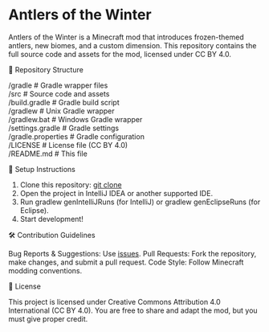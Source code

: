 # Antlers of the Winter

Antlers of the Winter is a Minecraft mod that introduces frozen-themed antlers, new biomes, and a custom dimension. This repository contains the full source code and assets for the mod, licensed under CC BY 4.0.

📂 Repository Structure

/gradle               # Gradle wrapper files  
/src                  # Source code and assets  
/build.gradle         # Gradle build script  
/gradlew              # Unix Gradle wrapper  
/gradlew.bat          # Windows Gradle wrapper  
/settings.gradle      # Gradle settings  
/gradle.properties    # Gradle configuration  
/LICENSE              # License file (CC BY 4.0)  
/README.md            # This file

🔧 Setup Instructions

1. Clone this repository:
[git clone](https://github.com/Anchor-Studios/antlers-of-the-winter.git)
2. Open the project in IntelliJ IDEA or another supported IDE.
3. Run gradlew genIntelliJRuns (for IntelliJ) or gradlew genEclipseRuns (for Eclipse).
4. Start development!

🛠️ Contribution Guidelines

Bug Reports & Suggestions: Use [issues](https://www.anchorstudios.site/issues).
Pull Requests: Fork the repository, make changes, and submit a pull request.
Code Style: Follow Minecraft modding conventions.

📜 License

This project is licensed under Creative Commons Attribution 4.0 International (CC BY 4.0). You are free to share and adapt the mod, but you must give proper credit.
